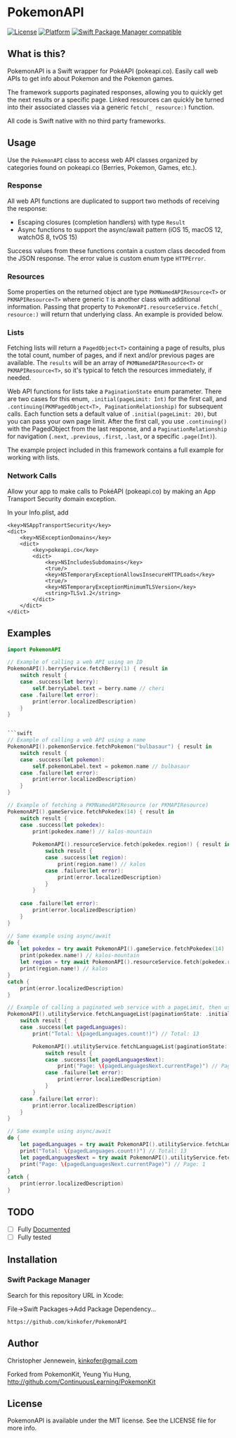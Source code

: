 # PokemonAPI

[![License](https://img.shields.io/cocoapods/l/PokemonAPI.svg?style=flat)](https://github.com/kinkofer/PokemonAPI)
[![Platform](https://img.shields.io/cocoapods/p/PokemonAPI.svg?style=flat)](https://github.com/kinkofer/PokemonAPI)
[![Swift Package Manager compatible](https://img.shields.io/badge/Swift%20Package%20Manager-compatible-brightgreen.svg)](https://github.com/apple/swift-package-manager)

## What is this?

PokemonAPI is a Swift wrapper for PokéAPI (pokeapi.co). Easily call web APIs to get info about Pokemon and the Pokemon games.

The framework supports paginated responses, allowing you to quickly get the next results or a specific page. 
Linked resources can quickly be turned into their associated classes via a generic `fetch(_ resource:)` function.

All code is Swift native with no third party frameworks.



## Usage

Use the `PokemonAPI` class to access web API classes organized by categories found on pokeapi.co (Berries, Pokemon, Games, etc.).

### Response
All web API functions are duplicated to support two methods of receiving the response:

- Escaping closures (completion handlers) with type `Result`
- Async functions to support the async/await pattern (iOS 15, macOS 12, watchOS 8, tvOS 15)

Success values from these functions contain a custom class decoded from the JSON response. The error value is custom enum type `HTTPError`.

### Resources

Some properties on the returned object are type `PKMNamedAPIResource<T>` or `PKMAPIResource<T>` where generic `T` is another class with additional information. Passing that property to `PokemonAPI.resourceService.fetch(_ resource:)` will return that underlying class. An example is provided below.

### Lists

Fetching lists will return a `PagedObject<T>` containing a page of results, plus the total count, number of pages, and if next and/or previous pages are available. The `results` will be an array of `PKMNamedAPIResource<T>` or `PKMAPIResource<T>`, so it's typical to fetch the resources immediately, if needed.

Web API functions for lists take a `PaginationState` enum parameter. There are two cases for this enum, `.initial(pageLimit: Int)` for the first call, and `.continuing(PKMPagedObject<T>, PaginationRelationship)` for subsequent calls. Each function sets a default value of `.initial(pageLimit: 20)`, but you can pass your own page limit. After the first call, you use `.continuing()` with the PagedObject from the last response, and a `PaginationRelationship` for navigation (`.next`, `.previous`, `.first`, `.last`, or a specific `.page(Int)`).

The example project included in this framework contains a full example for working with lists.

### Network Calls

Allow your app to make calls to PokéAPI (pokeapi.co) by making an App Transport Security domain exception.

In your Info.plist, add
```
<key>NSAppTransportSecurity</key>
<dict>
	<key>NSExceptionDomains</key>
	<dict>
		<key>pokeapi.co</key>
		<dict>
			<key>NSIncludesSubdomains</key>
			<true/>
			<key>NSTemporaryExceptionAllowsInsecureHTTPLoads</key>
			<true/>
			<key>NSTemporaryExceptionMinimumTLSVersion</key>
			<string>TLSv1.2</string>
		</dict>
	</dict>
</dict>
```


## Examples

```swift
import PokemonAPI

// Example of calling a web API using an ID
PokemonAPI().berryService.fetchBerry(1) { result in
    switch result {
    case .success(let berry):
        self.berryLabel.text = berry.name // cheri
    case .failure(let error):
        print(error.localizedDescription)
    }
}


```swift
// Example of calling a web API using a name
PokemonAPI().pokemonService.fetchPokemon("bulbasaur") { result in
    switch result {
    case .success(let pokemon):
        self.pokemonLabel.text = pokemon.name // bulbasaur
    case .failure(let error):
        print(error.localizedDescription)
    }
}
```


```swift
// Example of fetching a PKMNamedAPIResource (or PKMAPIResource)
PokemonAPI().gameService.fetchPokedex(14) { result in
    switch result {
    case .success(let pokedex):
        print(pokedex.name!) // kalos-mountain
        
        PokemonAPI().resourceService.fetch(pokedex.region!) { result in
            switch result {
            case .success(let region):
                print(region.name!) // kalos
            case .failure(let error):
                print(error.localizedDescription)
            }
        }
        
    case .failure(let error):
        print(error.localizedDescription)
    }
}

// Same example using async/await
do {
    let pokedex = try await PokemonAPI().gameService.fetchPokedex(14)
    print(pokedex.name!) // kalos-mountain
    let region = try await PokemonAPI().resourceService.fetch(pokedex.region!)
    print(region.name!) // kalos
}
catch {
    print(error.localizedDescription)
}
```

```swift
// Example of calling a paginated web service with a pageLimit, then using the pagedObject to fetch the next page in the list
PokemonAPI().utilityService.fetchLanguageList(paginationState: .initial(pageLimit: 5)) { result in
    switch result {
    case .success(let pagedLanguages):
        print("Total: \(pagedLanguages.count!)") // Total: 13

        PokemonAPI().utilityService.fetchLanguageList(paginationState: .continuing(pagedLanguages, .next)) { result in
            switch result {
            case .success(let pagedLanguagesNext):
                print("Page: \(pagedLanguagesNext.currentPage)") // Page: 1
            case .failure(let error):
                print(error.localizedDescription)
            }
        }
    case .failure(let error):
        print(error.localizedDescription)
    }
}

// Same example using async/await
do {
    let pagedLanguages = try await PokemonAPI().utilityService.fetchLanguageList(paginationState: .initial(pageLimit: 5))
    print("Total: \(pagedLanguages.count!)") // Total: 13
    let pagedLanguagesNext = try await PokemonAPI().utilityService.fetchLanguageList(paginationState: .continuing(pagedLanguages, .next))
    print("Page: \(pagedLanguagesNext.currentPage)") // Page: 1
}
catch {
    print(error.localizedDescription)
}
```


## TODO

- [ ] Fully [Documented](http://kinkofer.github.io/PokemonAPI/)
- [ ] Fully tested

## Installation

### Swift Package Manager

Search for this repository URL in Xcode:

File->Swift Packages->Add Package Dependency...

```
https://github.com/kinkofer/PokemonAPI
```

## Author

Christopher Jennewein, kinkofer@gmail.com

Forked from PokemonKit, Yeung Yiu Hung, http://github.com/ContinuousLearning/PokemonKit

## License

PokemonAPI is available under the MIT license. See the LICENSE file for more info.

